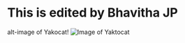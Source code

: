 # This is edited by Bhavitha JP
alt-image of Yakocat!
![Image of Yaktocat](https://octodex.github.com/images/yaktocat.png)
